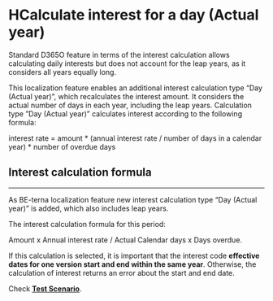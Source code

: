 # HCalculate interest for a day (Actual year)

Standard D365O feature in terms of the interest calculation allows calculating daily interests but does not account for the leap years, as it considers all years equally long.

This localization feature enables an additional interest calculation type “Day (Actual year)”, which recalculates the interest amount. It considers the actual number of days in each year, including the leap years. Calculation type ”Day (Actual year)” calculates interest according to the following formula:

interest rate = amount * (annual interest rate / number of days in a calendar year) * number of overdue days

## **Interest calculation formula**
---

As BE-terna localization feature new interest calculation type “Day (Actual year)” is added, which also includes leap years.  
 
The interest calculation formula for this period:

Amount x Annual interest rate / Actual Calendar days x Days overdue.

If this calculation is selected, it is important that the interest code **effective dates for one version start and end within the same year**. Otherwise, the calculation of interest returns an error about the start and end date.
 
Check **[Test Scenario](Interest-calculation-type-test-case.xlsx)**.
 
